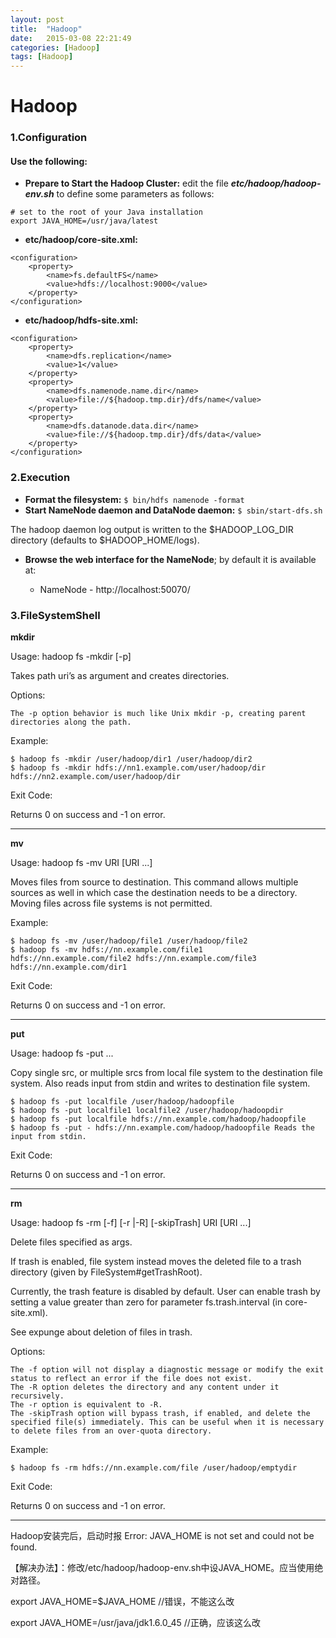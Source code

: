 ```yaml
---
layout: post
title:  "Hadoop"
date:   2015-03-08 22:21:49
categories: [Hadoop]
tags: [Hadoop]
---
```


# Hadoop 
### 1.Configuration

#### Use the following:
- **Prepare to Start the Hadoop Cluster:**
edit the file ***etc/hadoop/hadoop-env.sh*** to define some parameters as follows:

```
# set to the root of your Java installation
export JAVA_HOME=/usr/java/latest
```


- **etc/hadoop/core-site.xml:**

```
<configuration>
    <property>
        <name>fs.defaultFS</name>
        <value>hdfs://localhost:9000</value>
    </property>
</configuration>
```

- **etc/hadoop/hdfs-site.xml:**

```
<configuration>
    <property>
        <name>dfs.replication</name>
        <value>1</value>
    </property>
    <property>
        <name>dfs.namenode.name.dir</name>
        <value>file://${hadoop.tmp.dir}/dfs/name</value>
    </property>
    <property>
        <name>dfs.datanode.data.dir</name>
        <value>file://${hadoop.tmp.dir}/dfs/data</value>
    </property>
</configuration>
```




### 2.Execution
- **Format the filesystem:**
``
$ bin/hdfs namenode -format
``
- **Start NameNode daemon and DataNode daemon:**
``
$ sbin/start-dfs.sh
``

The hadoop daemon log output is written to the $HADOOP_LOG_DIR directory (defaults to $HADOOP_HOME/logs).


- **Browse the web interface for the NameNode**; by default it is available at:

    - NameNode - http://localhost:50070/

### 3.FileSystemShell


**mkdir**

Usage: hadoop fs -mkdir [-p] <paths>

Takes path uri’s as argument and creates directories.

Options:

    The -p option behavior is much like Unix mkdir -p, creating parent directories along the path.

Example:

    $ hadoop fs -mkdir /user/hadoop/dir1 /user/hadoop/dir2
    $ hadoop fs -mkdir hdfs://nn1.example.com/user/hadoop/dir hdfs://nn2.example.com/user/hadoop/dir

Exit Code:

Returns 0 on success and -1 on error.

---

**mv**

Usage: hadoop fs -mv URI [URI ...] <dest>

Moves files from source to destination. This command allows multiple sources as well in which case the destination needs to be a directory. Moving files across file systems is not permitted.

Example:

    $ hadoop fs -mv /user/hadoop/file1 /user/hadoop/file2
    $ hadoop fs -mv hdfs://nn.example.com/file1 hdfs://nn.example.com/file2 hdfs://nn.example.com/file3 hdfs://nn.example.com/dir1

Exit Code:

Returns 0 on success and -1 on error.

---

**put**

Usage: hadoop fs -put <localsrc> ... <dst>

Copy single src, or multiple srcs from local file system to the destination file system. Also reads input from stdin and writes to destination file system.

    $ hadoop fs -put localfile /user/hadoop/hadoopfile
    $ hadoop fs -put localfile1 localfile2 /user/hadoop/hadoopdir
    $ hadoop fs -put localfile hdfs://nn.example.com/hadoop/hadoopfile
    $ hadoop fs -put - hdfs://nn.example.com/hadoop/hadoopfile Reads the input from stdin.

Exit Code:

Returns 0 on success and -1 on error.

---

**rm**

Usage: hadoop fs -rm [-f] [-r |-R] [-skipTrash] URI [URI ...]

Delete files specified as args.

If trash is enabled, file system instead moves the deleted file to a trash directory (given by FileSystem#getTrashRoot).

Currently, the trash feature is disabled by default. User can enable trash by setting a value greater than zero for parameter fs.trash.interval (in core-site.xml).

See expunge about deletion of files in trash.

Options:

    The -f option will not display a diagnostic message or modify the exit status to reflect an error if the file does not exist.
    The -R option deletes the directory and any content under it recursively.
    The -r option is equivalent to -R.
    The -skipTrash option will bypass trash, if enabled, and delete the specified file(s) immediately. This can be useful when it is necessary to delete files from an over-quota directory.

Example:

    $ hadoop fs -rm hdfs://nn.example.com/file /user/hadoop/emptydir

Exit Code:

Returns 0 on success and -1 on error.

	
----------------------
Hadoop安装完后，启动时报
Error: JAVA_HOME is not set and could not be found.

【解决办法】：修改/etc/hadoop/hadoop-env.sh中设JAVA_HOME。应当使用绝对路径。

export JAVA_HOME=$JAVA_HOME //错误，不能这么改

export JAVA_HOME=/usr/java/jdk1.6.0_45 //正确，应该这么改